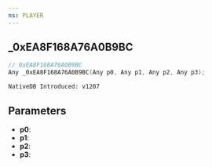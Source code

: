 ```yaml
---
ns: PLAYER
---
```

## _0xEA8F168A76A0B9BC

```c
// 0xEA8F168A76A0B9BC
Any _0xEA8F168A76A0B9BC(Any p0, Any p1, Any p2, Any p3);
```

```
NativeDB Introduced: v1207
```

## Parameters
* **p0**:
* **p1**:
* **p2**:
* **p3**:
